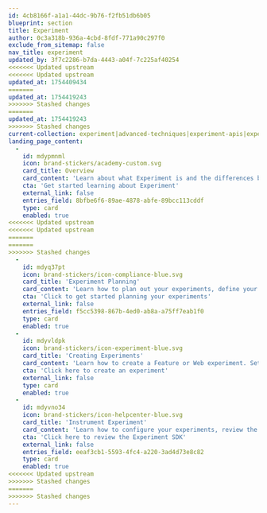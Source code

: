 ```yaml
---
id: 4cb8166f-a1a1-44dc-9b76-f2fb51db6b05
blueprint: section
title: Experiment
author: 0c3a318b-936a-4cbd-8fdf-771a90c297f0
exclude_from_sitemap: false
nav_title: experiment
updated_by: 3f7c2286-b7da-4443-a04f-7c225af40254
<<<<<<< Updated upstream
<<<<<<< Updated upstream
updated_at: 1754409434
=======
updated_at: 1754419243
>>>>>>> Stashed changes
=======
updated_at: 1754419243
>>>>>>> Stashed changes
current-collection: experiment|advanced-techniques|experiment-apis|experiment-results|experiment-sdks|experiment-theory|workflow|experiment_integrations|experiment_troubleshooting|under-the-hood|workflow|web_experiment
landing_page_content:
  -
    id: mdypmnml
    icon: brand-stickers/academy-custom.svg
    card_title: Overview
    card_content: 'Learn about what Experiment is and the differences between Feature Experiment and Web Experiment.'
    cta: 'Get started learning about Experiment'
    external_link: false
    entries_field: 8bfbe6f6-89ae-4878-abfe-89bcc113cddf
    type: card
    enabled: true
<<<<<<< Updated upstream
<<<<<<< Updated upstream
=======
=======
>>>>>>> Stashed changes
  -
    id: mdyq37pt
    icon: brand-stickers/icon-compliance-blue.svg
    card_title: 'Experiment Planning'
    card_content: 'Learn how to plan out your experiments, define your experiment audiences, and understand the analytic methodologies you want to use.'
    cta: 'Click to get started planning your experiments'
    external_link: false
    entries_field: f5cc5398-867b-4ed0-ab8a-a75ff7eab1f0
    type: card
    enabled: true
  -
    id: mdyvldpk
    icon: brand-stickers/icon-experiment-blue.svg
    card_title: 'Creating Experiments'
    card_content: 'Learn how to create a Feature or Web experiment. Set your permissions, notifications, and delivery.'
    cta: 'Click here to create an experiment'
    external_link: false
    type: card
    enabled: true
  -
    id: mdyvno34
    icon: brand-stickers/icon-helpcenter-blue.svg
    card_title: 'Instrument Experiment'
    card_content: 'Learn how to configure your experiments, review the Experiment SDK and API documentation'
    cta: 'Click here to review the Experiment SDK'
    external_link: false
    entries_field: eeaf3cb1-5593-4fc4-a220-3ad4d73e8c82
    type: card
    enabled: true
<<<<<<< Updated upstream
>>>>>>> Stashed changes
=======
>>>>>>> Stashed changes
---
```

